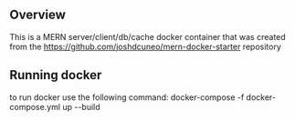 ## Overview

This is a MERN server/client/db/cache docker container that was created from the https://github.com/joshdcuneo/mern-docker-starter repository

## Running docker

to run docker use the following command:
docker-compose -f docker-compose.yml up --build
